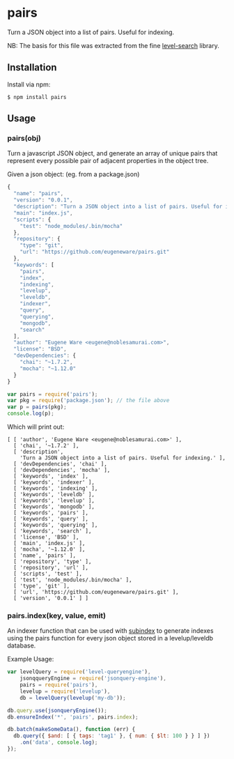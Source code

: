 # pairs

Turn a JSON object into a list of pairs. Useful for indexing.

NB: The basis for this file was extracted from the fine [level-search](https://github.com/dominictar/level-search) library.

## Installation

Install via npm:

```
$ npm install pairs
```

## Usage

### pairs(obj)

Turn a javascript JSON object, and generate an array of unique pairs that
represent every possible pair of adjacent properties in the object tree.

Given a json object: (eg. from a package.json)
``` js
{
  "name": "pairs",
  "version": "0.0.1",
  "description": "Turn a JSON object into a list of pairs. Useful for indexing.",
  "main": "index.js",
  "scripts": {
    "test": "node_modules/.bin/mocha"
  },
  "repository": {
    "type": "git",
    "url": "https://github.com/eugeneware/pairs.git"
  },
  "keywords": [
    "pairs",
    "index",
    "indexing",
    "levelup",
    "leveldb",
    "indexer",
    "query",
    "querying",
    "mongodb",
    "search"
  ],
  "author": "Eugene Ware <eugene@noblesamurai.com>",
  "license": "BSD",
  "devDependencies": {
    "chai": "~1.7.2",
    "mocha": "~1.12.0"
  }
}
```

``` js
var pairs = require('pairs');
var pkg = require('package.json'); // the file above
var p = pairs(pkg);
console.log(p);
```

Which will print out:

```
[ [ 'author', 'Eugene Ware <eugene@noblesamurai.com>' ],
  [ 'chai', '~1.7.2' ],
  [ 'description',
    'Turn a JSON object into a list of pairs. Useful for indexing.' ],
  [ 'devDependencies', 'chai' ],
  [ 'devDependencies', 'mocha' ],
  [ 'keywords', 'index' ],
  [ 'keywords', 'indexer' ],
  [ 'keywords', 'indexing' ],
  [ 'keywords', 'leveldb' ],
  [ 'keywords', 'levelup' ],
  [ 'keywords', 'mongodb' ],
  [ 'keywords', 'pairs' ],
  [ 'keywords', 'query' ],
  [ 'keywords', 'querying' ],
  [ 'keywords', 'search' ],
  [ 'license', 'BSD' ],
  [ 'main', 'index.js' ],
  [ 'mocha', '~1.12.0' ],
  [ 'name', 'pairs' ],
  [ 'repository', 'type' ],
  [ 'repository', 'url' ],
  [ 'scripts', 'test' ],
  [ 'test', 'node_modules/.bin/mocha' ],
  [ 'type', 'git' ],
  [ 'url', 'https://github.com/eugeneware/pairs.git' ],
  [ 'version', '0.0.1' ] ]
```

### pairs.index(key, value, emit)

An indexer function that can be used with [subindex](https://github.com/eugeneware/subindex)
to generate indexes using the pairs function for every json object stored in a levelup/leveldb
database.

Example Usage:

``` js
var levelQuery = require('level-queryengine'),
    jsonqqueryEngine = require('jsonquery-engine'),
    pairs = require('pairs'),
    levelup = require('levelup'),
    db = levelQuery(levelup('my-db'));

db.query.use(jsonqueryEngine());
db.ensureIndex('*', 'pairs', pairs.index);

db.batch(makeSomeData(), function (err) {
  db.query({ $and: [ { tags: 'tag1' }, { num: { $lt: 100 } } ] })
    .on('data', console.log);
});
```
